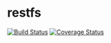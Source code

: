 restfs
======

[![Build Status](https://travis-ci.org/delta62/bowser.svg?branch=master)](https://travis-ci.org/delta62/bowser)
[![Coverage Status](https://img.shields.io/coveralls/delta62/bowser.svg)](https://coveralls.io/r/delta62/bowser)
